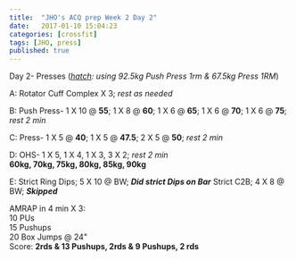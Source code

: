 ```yaml
---
title:  "JHO's ACQ prep Week 2 Day 2"
date:   2017-01-10 15:04:23
categories: [crossfit]
tags: [JHO, press]
published: true
---
```

Day 2- Presses (_[hatch][hatch_link]: using 92.5kg Push Press 1rm & 67.5kg Press 1RM_)

A: Rotator Cuff Complex X 3; _rest as needed_  

B: Push Press- 1 X 10 @ **55**; 1 X 8 @ **60**; 1 X 6 @ **65**; 1 X 6 @ **70**; 1 X 6 @ **75**; _rest 2 min_

C: Press- 1 X 5 @ **40**; 1 X 5 @ **47.5**; 2 X 5 @ **50**; _rest 2 min_

D: OHS- 1 X 5, 1 X 4, 1 X 3, 3 X 2; _rest 2 min_  
**60kg, 70kg, 75kg, 80kg, 85kg, 90kg**

E: Strict Ring Dips; 5 X 10 @ BW;  **_Did strict Dips on Bar_**
Strict C2B; 4 X 8 @ BW; **_Skipped_**  

AMRAP in 4 min X 3:  
10 PUs  
15 Pushups  
20 Box Jumps @ 24"  
Score: **2rds & 13 Pushups, 2rds & 9 Pushups, 2 rds**


[hatch_link]: http://www.hatchsquat.com/hatch-squat-calculator/